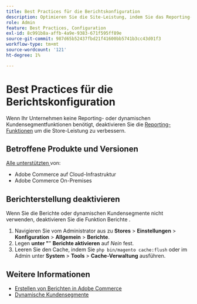 ```yaml
---
title: Best Practices für die Berichtskonfiguration
description: Optimieren Sie die Site-Leistung, indem Sie das Reporting-Modul entfernen, wenn Sie es nicht verwenden.
role: Admin
feature: Best Practices, Configuration
exl-id: 8c991b8a-affb-4a9e-9383-671f595ff89e
source-git-commit: 987d65b52437fbd21f41600bb5741b3cc43d01f3
workflow-type: tm+mt
source-wordcount: '121'
ht-degree: 1%

---
```


# Best Practices für die Berichtskonfiguration

Wenn Ihr Unternehmen keine Reporting- oder dynamischen Kundensegmentfunktionen benötigt, deaktivieren Sie die [Reporting-Funktionen](https://experienceleague.adobe.com/de/docs/commerce-admin/config/general/reports) um die Store-Leistung zu verbessern.

## Betroffene Produkte und Versionen

[Alle unterstützten ](../../../release/versions.md) von:

- Adobe Commerce auf Cloud-Infrastruktur
- Adobe Commerce On-Premises

## Berichterstellung deaktivieren

Wenn Sie die Berichte oder dynamischen Kundensegmente nicht verwenden, deaktivieren Sie die Funktion Berichte .

1. Navigieren Sie vom Administrator aus zu **Stores** > **Einstellungen** > **Konfiguration** > **Allgemein** > **Berichte**.
1. Legen **unter &quot;**&quot; **Berichte aktivieren** auf *Nein* fest.
1. Leeren Sie den Cache, indem Sie `php bin/magento cache:flush` oder im Admin unter **System** > **Tools** > **Cache-Verwaltung** ausführen.

## Weitere Informationen

- [Erstellen von Berichten in Adobe Commerce](https://experienceleague.adobe.com/de/docs/commerce-admin/start/reporting/reports-menu)
- [Dynamische Kundensegmente](https://experienceleague.adobe.com/de/docs/commerce-admin/customers/segments/customer-segments)
